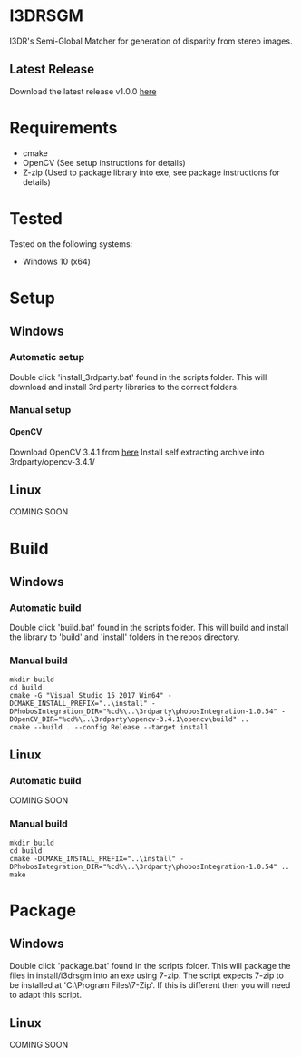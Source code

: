 # I3DRSGM
I3DR's Semi-Global Matcher for generation of disparity from stereo images. 

## Latest Release
Download the latest release v1.0.0 [here]()

# Requirements
 - cmake 
 - OpenCV (See setup instructions for details)
 - Z-zip (Used to package library into exe, see package instructions for details)

# Tested
Tested on the following systems:
 - Windows 10 (x64)

# Setup
## Windows
### Automatic setup
Double click 'install_3rdparty.bat' found in the scripts folder.
This will download and install 3rd party libraries to the correct folders.

### Manual setup
#### OpenCV
Download OpenCV 3.4.1 from [here](https://sourceforge.net/projects/opencvlibrary/files/3.4.10/opencv-3.4.10-vc14_vc15.exe/download)
Install self extracting archive into 3rdparty/opencv-3.4.1/

## Linux
COMING SOON

# Build
## Windows
### Automatic build
Double click 'build.bat' found in the scripts folder. This will build and install the library to 'build' and 'install' folders in the repos directory.

### Manual build
```
mkdir build
cd build
cmake -G "Visual Studio 15 2017 Win64" -DCMAKE_INSTALL_PREFIX="..\install" -DPhobosIntegration_DIR="%cd%\..\3rdparty\phobosIntegration-1.0.54" -DOpenCV_DIR="%cd%\..\3rdparty\opencv-3.4.1\opencv\build" ..
cmake --build . --config Release --target install
```

## Linux
### Automatic build
COMING SOON

### Manual build
```
mkdir build
cd build
cmake -DCMAKE_INSTALL_PREFIX="..\install" -DPhobosIntegration_DIR="%cd%\..\3rdparty\phobosIntegration-1.0.54" ..
make
```

# Package
## Windows
Double click 'package.bat' found in the scripts folder. This will package the files in install/i3drsgm into an exe using 7-zip.
The script expects 7-zip to be installed at 'C:\Program Files\7-Zip'. If this is different then you will need to adapt this script. 

## Linux
COMING SOON